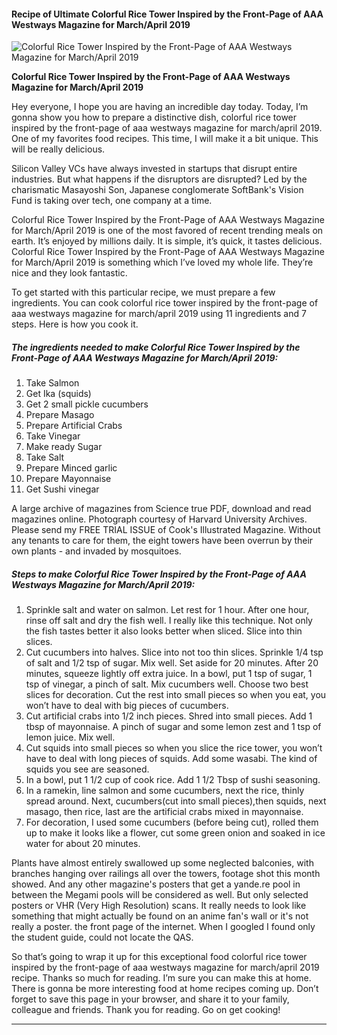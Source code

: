             

#### Recipe of Ultimate Colorful Rice Tower Inspired by the Front-Page of AAA Westways Magazine for March/April 2019

![Colorful Rice Tower Inspired by the Front-Page of AAA Westways Magazine for March/April 2019](https://img-global.cpcdn.com/recipes/24967073e4a8783a/751x532cq70/colorful-rice-tower-inspired-by-the-front-page-of-aaa-westways-magazine-for-marchapril-2019-recipe-main-photo.jpg)

**Colorful Rice Tower Inspired by the Front-Page of AAA Westways Magazine for March/April 2019**

Hey everyone, I hope you are having an incredible day today. Today, I’m gonna show you how to prepare a distinctive dish, colorful rice tower inspired by the front-page of aaa westways magazine for march/april 2019. One of my favorites food recipes. This time, I will make it a bit unique. This will be really delicious.

Silicon Valley VCs have always invested in startups that disrupt entire industries. But what happens if the disruptors are disrupted? Led by the charismatic Masayoshi Son, Japanese conglomerate SoftBank's Vision Fund is taking over tech, one company at a time.

Colorful Rice Tower Inspired by the Front-Page of AAA Westways Magazine for March/April 2019 is one of the most favored of recent trending meals on earth. It’s enjoyed by millions daily. It is simple, it’s quick, it tastes delicious. Colorful Rice Tower Inspired by the Front-Page of AAA Westways Magazine for March/April 2019 is something which I’ve loved my whole life. They’re nice and they look fantastic.

To get started with this particular recipe, we must prepare a few ingredients. You can cook colorful rice tower inspired by the front-page of aaa westways magazine for march/april 2019 using 11 ingredients and 7 steps. Here is how you cook it.

##### The ingredients needed to make Colorful Rice Tower Inspired by the Front-Page of AAA Westways Magazine for March/April 2019:

1.  Take Salmon
2.  Get Ika (squids)
3.  Get 2 small pickle cucumbers
4.  Prepare Masago
5.  Prepare Artificial Crabs
6.  Take Vinegar
7.  Make ready Sugar
8.  Take Salt
9.  Prepare Minced garlic
10.  Prepare Mayonnaise
11.  Get Sushi vinegar

A large archive of magazines from Science true PDF, download and read magazines online. Photograph courtesy of Harvard University Archives. Please send my FREE TRIAL ISSUE of Cook's Illustrated Magazine. Without any tenants to care for them, the eight towers have been overrun by their own plants - and invaded by mosquitoes.

##### Steps to make Colorful Rice Tower Inspired by the Front-Page of AAA Westways Magazine for March/April 2019:

1.  Sprinkle salt and water on salmon. Let rest for 1 hour. After one hour, rinse off salt and dry the fish well. I really like this technique. Not only the fish tastes better it also looks better when sliced. Slice into thin slices.
2.  Cut cucumbers into halves. Slice into not too thin slices. Sprinkle 1/4 tsp of salt and 1/2 tsp of sugar. Mix well. Set aside for 20 minutes. After 20 minutes, squeeze lightly off extra juice. In a bowl, put 1 tsp of sugar, 1 tsp of vinegar, a pinch of salt. Mix cucumbers well. Choose two best slices for decoration. Cut the rest into small pieces so when you eat, you won’t have to deal with big pieces of cucumbers.
3.  Cut artificial crabs into 1/2 inch pieces. Shred into small pieces. Add 1 tbsp of mayonnaise. A pinch of sugar and some lemon zest and 1 tsp of lemon juice. Mix well.
4.  Cut squids into small pieces so when you slice the rice tower, you won’t have to deal with long pieces of squids. Add some wasabi. The kind of squids you see are seasoned.
5.  In a bowl, put 1 1/2 cup of cook rice. Add 1 1/2 Tbsp of sushi seasoning.
6.  In a ramekin, line salmon and some cucumbers, next the rice, thinly spread around. Next, cucumbers(cut into small pieces),then squids, next masago, then rice, last are the artificial crabs mixed in mayonnaise.
7.  For decoration, I used some cucumbers (before being cut), rolled them up to make it looks like a flower, cut some green onion and soaked in ice water for about 20 minutes.

Plants have almost entirely swallowed up some neglected balconies, with branches hanging over railings all over the towers, footage shot this month showed. And any other magazine's posters that get a yande.re pool in between the Megami pools will be considered as well. But only selected posters or VHR (Very High Resolution) scans. It really needs to look like something that might actually be found on an anime fan's wall or it's not really a poster. the front page of the internet. When I googled I found only the student guide, could not locate the QAS.

So that’s going to wrap it up for this exceptional food colorful rice tower inspired by the front-page of aaa westways magazine for march/april 2019 recipe. Thanks so much for reading. I’m sure you can make this at home. There is gonna be more interesting food at home recipes coming up. Don’t forget to save this page in your browser, and share it to your family, colleague and friends. Thank you for reading. Go on get cooking!

* * *